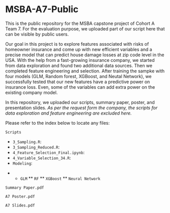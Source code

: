 # MSBA-A7-Public
This is the public repository for the MSBA capstone project of Cohort A Team 7. For the evaluation purpose, we uploaded part of our script here that can be visible by public users.

Our goal in this project is to explore features associated with risks of homeowner insurance and come up with new efficient variables and a precise model that can predict house damage losses at zip code level in the USA. With the help from a fast-growing insurance company, we started from data exploration and found two additional data sources. Then we completed feature engineering and selection. After training the sampke with four models (GLM, Random forest, XGBoost, and Neutal Network), we successfully tested that our new features have a predictive power on insurance loss. Even, some of the variables can add extra power on the existing company model.

In this repository, we uploaded our scripts, summary paper, poster, and presentation slides. 
*As per the request form the company, the scripts for data exploration and feature engineering are excluded here.*

Please refer to the index below to locate any files:

`Scripts`
* `3_Sampling.R`: 
* `3_Sampling_Reduced.R`:
* `4_Feature_Selection_Final.ipynb`:
* `4_Variable_Selection_34.R`: 
* `Modeling`:
+ * `GLM`
** `RF`
** `XGBoost`
** `Neural Network`

`Summary Paper.pdf`

`A7 Poster.pdf`

`A7 Slides.pdf`

